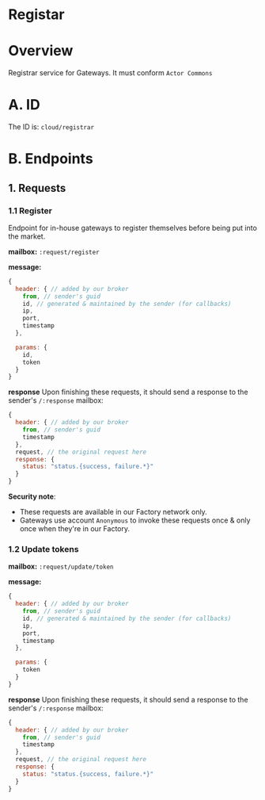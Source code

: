 Registar
===================

# Overview
Registrar service for Gateways. It must conform `Actor Commons`

# A. ID
The ID is: `cloud/registrar`

# B. Endpoints

## 1. Requests

### 1.1 Register

Endpoint for in-house gateways to register themselves before being put into the market.

**mailbox:** `:request/register`

**message:**

```javascript
{
  header: { // added by our broker
    from, // sender's guid
    id, // generated & maintained by the sender (for callbacks)
    ip,
    port,
    timestamp
  },

  params: {
    id,
    token
  }
}
```

**response** Upon finishing these requests, it should send a response to the sender's `/:response` mailbox:

```js
{
  header: { // added by our broker
    from, // sender's guid
    timestamp
  },
  request, // the original request here
  response: {
    status: "status.{success, failure.*}"
  }
}
```

**Security note**:
- These requests are available in our Factory network only. 
- Gateways use account `Anonymous` to invoke these requests once & only once when they're in our Factory.


### 1.2 Update tokens

**mailbox:** `:request/update/token`

**message:**

```javascript
{
  header: { // added by our broker
    from, // sender's guid
    id, // generated & maintained by the sender (for callbacks)
    ip,
    port,
    timestamp
  },

  params: {
    token
  }
}
```

**response** Upon finishing these requests, it should send a response to the sender's `/:response` mailbox:

```js
{
  header: { // added by our broker
    from, // sender's guid
    timestamp
  },
  request, // the original request here
  response: {
    status: "status.{success, failure.*}"
  }
}
```